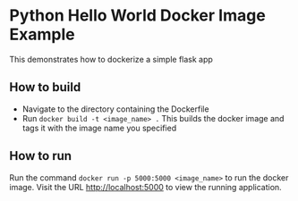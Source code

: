 # Python Hello World Docker Image Example

This demonstrates how to dockerize a simple flask app

## How to build

- Navigate to the directory containing the Dockerfile
- Run `docker build -t <image_name> .`
This builds the docker image and tags it with the image name you specified

## How to run
Run the command `docker run -p 5000:5000 <image_name>` to run the docker image. Visit the URL [http://localhost:5000](http://localhost:5000) to view the running application.